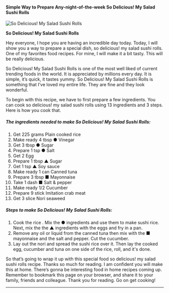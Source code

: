            

#### Simple Way to Prepare Any-night-of-the-week So Delicious! My Salad Sushi Rolls

![So Delicious! My Salad Sushi Rolls](https://img-global.cpcdn.com/recipes/6469953906540544/751x532cq70/so-delicious-my-salad-sushi-rolls-recipe-main-photo.jpg)

**So Delicious! My Salad Sushi Rolls**

Hey everyone, I hope you are having an incredible day today. Today, I will show you a way to prepare a special dish, so delicious! my salad sushi rolls. One of my favorites food recipes. For mine, I will make it a bit tasty. This will be really delicious.

So Delicious! My Salad Sushi Rolls is one of the most well liked of current trending foods in the world. It is appreciated by millions every day. It is simple, it’s quick, it tastes yummy. So Delicious! My Salad Sushi Rolls is something that I’ve loved my entire life. They are fine and they look wonderful.

To begin with this recipe, we have to first prepare a few ingredients. You can cook so delicious! my salad sushi rolls using 13 ingredients and 3 steps. Here is how you cook that.

##### The ingredients needed to make So Delicious! My Salad Sushi Rolls:

1.  Get 225 grams Plain cooked rice
2.  Make ready 4 tbsp ● Vinegar
3.  Get 3 tbsp ● Sugar
4.  Prepare 1 tsp ● Salt
5.  Get 2 Egg
6.  Prepare 1 tbsp ▲ Sugar
7.  Get 1 tsp ▲ Soy sauce
8.  Make ready 1 can Canned tuna
9.  Prepare 3 tbsp ■ Mayonnaise
10.  Take 1 dash ■ Salt & pepper
11.  Make ready 1/2 Cucumber
12.  Prepare 9 stick Imitation crab meat
13.  Get 3 slice Nori seaweed

##### Steps to make So Delicious! My Salad Sushi Rolls:

1.  Cook the rice . Mix the ● ingredients and use them to make sushi rice. Next, mix the the ▲ ingredients with the eggs and fry in a pan.
2.  Remove any oil or liquid from the canned tuna then mix with the ■ mayonnaise and the salt and pepper. Cut the cucumber.
3.  Lay out the nori and spread the sushi rice over it. Then lay the cooked egg, cucumber and tuna on one side of the rice, roll, and it's done.

So that’s going to wrap it up with this special food so delicious! my salad sushi rolls recipe. Thanks so much for reading. I am confident you will make this at home. There’s gonna be interesting food in home recipes coming up. Remember to bookmark this page on your browser, and share it to your family, friends and colleague. Thank you for reading. Go on get cooking!

* * *